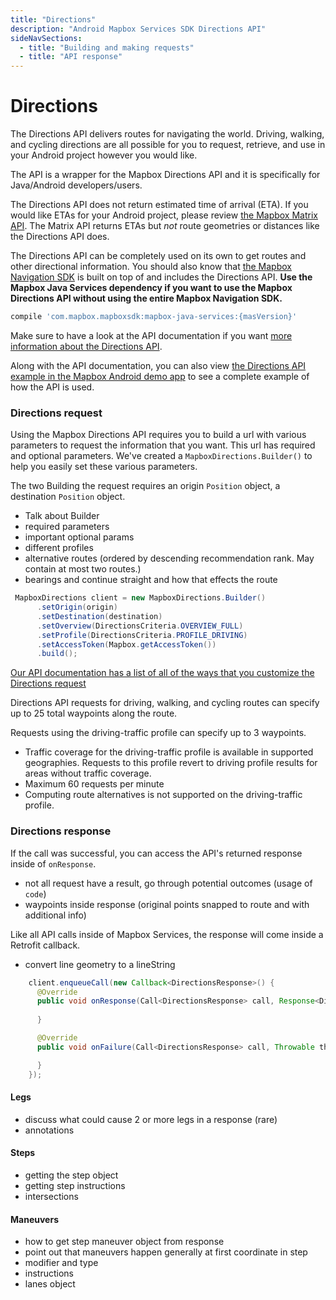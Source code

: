 ```yaml
---
title: "Directions"
description: "Android Mapbox Services SDK Directions API"
sideNavSections:
  - title: "Building and making requests"
  - title: "API response"
---
```


# Directions

The Directions API delivers routes for navigating the world. Driving, walking, and cycling directions are all possible for you to request, retrieve, and use in your Android project however you would like. 

The API is a wrapper for the Mapbox Directions API and it is specifically for Java/Android developers/users.

The Directions API does not return estimated time of arrival (ETA). If you would like ETAs for your Android project, please review [the Mapbox Matrix API](https://www.mapbox.com/android-docs/mapbox-services/overview/directions-matrix/). The Matrix API returns ETAs but _not_ route geometries or distances like the Directions API does.

The Directions API can be completely used on its own to get routes and other directional information. You should also know that [the Mapbox Navigation SDK](https://www.mapbox.com/android-docs/navigation/overview/) is built on top of and includes the Directions API. **Use the Mapbox Java Services dependency if you want to use the Mapbox Directions API without using the entire Mapbox Navigation SDK.**

```groovy
compile 'com.mapbox.mapboxsdk:mapbox-java-services:{masVersion}'
```

Make sure to have a look at the API documentation if you want [more information about the Directions API](https://www.mapbox.com/api-documentation/#directions).

Along with the API documentation, you can also view [the Directions API example in the Mapbox Android demo app](https://github.com/mapbox/mapbox-android-demo/blob/eadaf3a81c01f1390753dbe24b560f77d117ec27/MapboxAndroidDemo/src/main/java/com/mapbox/mapboxandroiddemo/examples/mas/DirectionsActivity.java) to see a complete example of how the API is used.


### Directions request

Using the Mapbox Directions API requires you to build a url with various parameters to request the information that you want. This url has required and optional parameters. We've created a `MapboxDirections.Builder()` to help you easily set these various parameters.

The two Building the request requires an origin `Position` object, a destination `Position` object.


- Talk about Builder
- required parameters
- important optional params
- different profiles
- alternative routes (ordered by descending recommendation rank. May contain at most two routes.)
- bearings and continue straight and how that effects the route

```java
 MapboxDirections client = new MapboxDirections.Builder()
      .setOrigin(origin)
      .setDestination(destination)
      .setOverview(DirectionsCriteria.OVERVIEW_FULL)
      .setProfile(DirectionsCriteria.PROFILE_DRIVING)
      .setAccessToken(Mapbox.getAccessToken())
      .build();
```

[Our API documentation has a list of all of the ways that you customize the Directions request](https://www.mapbox.com/android-docs/api/mapbox-java/libjava-services/2.2.1/com/mapbox/services/api/directions/v5/DirectionsCriteria.html)



Directions API requests for driving, walking, and cycling routes can specify up to 25 total waypoints along the route.  

Requests using the driving-traffic profile can specify up to 3 waypoints.

- Traffic coverage for the driving-traffic profile is available in supported geographies. Requests to this profile revert to driving profile results for areas without traffic coverage.
- Maximum 60 requests per minute
- Computing route alternatives is not supported on the driving-traffic profile.


### Directions response

If the call was successful, you can access the API's returned response inside of `onResponse`.


- not all request have a result, go through potential outcomes (usage of `code`)
- waypoints inside response (original points snapped to route and with additional info)

Like all API calls inside of Mapbox Services, the response will come inside a Retrofit callback. 

- convert line geometry to a lineString

```java
    client.enqueueCall(new Callback<DirectionsResponse>() {
      @Override
      public void onResponse(Call<DirectionsResponse> call, Response<DirectionsResponse> response) {
       
      }

      @Override
      public void onFailure(Call<DirectionsResponse> call, Throwable throwable) {

      }
    });
```

#### Legs

- discuss what could cause 2 or more legs in a response (rare)
- annotations

#### Steps

- getting the step object
- getting step instructions
- intersections

#### Maneuvers

- how to get step maneuver object from response
- point out that maneuvers happen generally at first coordinate in step
- modifier and type
- instructions
- lanes object
